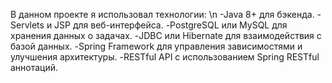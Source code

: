 В данном проекте я использовал технологии: \n
-Java 8+ для бэкенда.
-Servlets и JSP для веб-интерфейса.
-PostgreSQL или MySQL для хранения данных о задачах.
-JDBC или Hibernate для взаимодействия с базой данных.
-Spring Framework для управления зависимостями и улучшения архитектуры.
-RESTful API с использованием Spring RESTful аннотаций.
